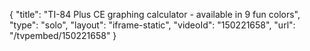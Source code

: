 {
    "title": "TI-84 Plus CE graphing calculator - available in 9 fun colors",
    "type": "solo",
    "layout": "iframe-static",
    "videoId": "150221658",
    "url": "\/tvpembed\/150221658"
}